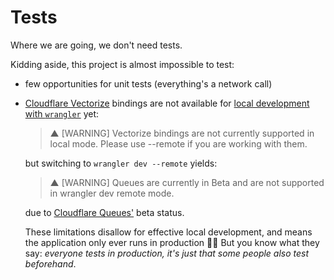 # Tests

Where we are going, we don't need tests.

Kidding aside, this project is almost impossible to test:

- few opportunities for unit tests (everything's a network call)
- [Cloudflare Vectorize](https://developers.cloudflare.com/vectorize/) bindings are not
  available for [local development with
  `wrangler`](https://developers.cloudflare.com/workers/wrangler/commands/#dev) yet:

  > ▲ [WARNING] Vectorize bindings are not currently supported in local mode. Please use --remote if you are working with them.

  but switching to `wrangler dev --remote` yields:

  > ▲ [WARNING] Queues are currently in Beta and are not supported in wrangler dev remote mode.

  due to [Cloudflare Queues'](https://developers.cloudflare.com/queues/) beta status.

  These limitations disallow for effective local development, and means the application
  only ever runs in production 🤷‍♀️ But you know what they say: *everyone tests in
  production, it's just that some people also test beforehand*.
